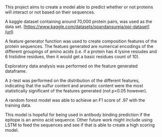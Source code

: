 This project aims to create a model able to predict whether or not proteins will interact or not based on their sequences.

A kaggle dataset containing around 70,000 protein pairs, was used as the data set. [https://www.kaggle.com/datasets/spandansureja/ppi-dataset](url)

A feature generator function was used to create composition features of the protein sequences.  The featues generated are numerical encodings of the different groupings of amino acids (i.e. if a protein has 4 lysine resiudes and 6 histidine residues, then it would get a basic residues count of 10).

Exploratory data analysis was performed on the feature generated dataframe.

A z-test was performed on the distribution of the different features, indicating that the sulfur content and aromatic content were the most statistically significant of the features generated (not p<0.05 however).

A random forest model was able to achieve an F1 score of .97 with the training data.

This model is hopeful for being used in antibody binding prediction if the epitope is an amino acid sequence.  Other future work might include using LSTM to feed the sequences and see if that is able to create a high scoring model.
